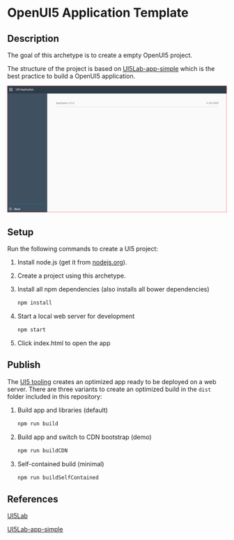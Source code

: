 OpenUI5 Application Template
===

## Description

The goal of this archetype is to create a empty OpenUI5 project. 

The structure of the project is based on [UI5Lab-app-simple](https://github.com/UI5Lab/UI5Lab-app-simple) which is the best practice to build a OpenUI5 application.

![home](home.png)

## Setup

Run the following commands to create a UI5 project:

1. Install node.js (get it from [nodejs.org](http://nodejs.org/)).

2. Create a project using this archetype.

3. Install all npm dependencies (also installs all bower dependencies)
	```bash
	npm install
	```

4. Start a local web server for development

	```bash
	npm start
	```

5. Click index.html to open the app


## Publish

The [UI5 tooling](https://github.com/SAP/ui5-tooling) creates an optimized app ready to be deployed on a web server.
There are three variants to create an optimized build in the ```dist``` folder included in this repository:

1. Build app and libraries (default)

	```bash
	npm run build
	```

2. Build app and switch to CDN bootstrap (demo)

	```bash
	npm run buildCDN
	```

3. Self-contained build (minimal)

	```bash
	npm run buildSelfContained
	```

## References

[UI5Lab](https://ui5lab.io/)

[UI5Lab-app-simple](https://github.com/UI5Lab/UI5Lab-app-simple)